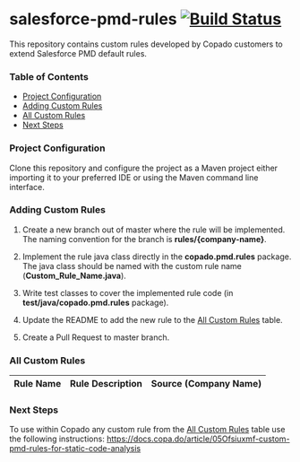 # salesforce-pmd-rules [![Build Status](https://travis-ci.org/CopadoSolutions/salesforce-pmd-rules.svg?branch=master)](https://travis-ci.org/CopadoSolutions/salesforce-pmd-rules)
This repository contains custom rules developed by Copado customers to extend Salesforce PMD default rules.

### Table of Contents
* [Project Configuration](#project-configuration)
* [Adding Custom Rules](#adding-custom-rules)
* [All Custom Rules](#all-custom-rules)
* [Next Steps](#next-steps)



### Project Configuration
Clone this repository and configure the project as a Maven project either importing it to your preferred IDE or using the Maven command line interface. 

### Adding Custom Rules
1. Create a new branch out of master where the rule will be implemented. The naming convention for the branch is **rules/{company-name}**.

2. Implement the rule java class directly in the **copado.pmd.rules** package. The java class should be named with the custom rule name (**Custom_Rule_Name.java**).

3. Write test classes to cover the implemented rule code (in **test/java/copado.pmd.rules** package).

3. Update the README to add the new rule to the [All Custom Rules](#all-custom-rules) table.

4. Create a Pull Request to master branch.

### All Custom Rules
| Rule Name | Rule Description | Source (Company Name)| 
| --- | --- | --- | 

### Next Steps
To use within Copado any custom rule from the [All Custom Rules](#all-custom-rules) table use the following instructions:
https://docs.copa.do/article/05Ofsiuxmf-custom-pmd-rules-for-static-code-analysis

